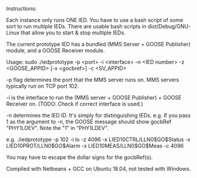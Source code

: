 Instructions:

Each instance only runs ONE IED. You have to use a bash script of some sort to run multiple IEDs.
There are usable bash scripts in dist/Debug/GNU-Linux that allow you to start & stop multiple IEDs.

The current prototype IED has a bundled (MMS Server + GOOSE Publisher) module, and a GOOSE Receiver module.

Usage:
sudo ./iedprototype -p \<port\> -i \<interface\> -n \<IED number\> -z \<GOOSE_APPID\> \[-x \<gocbref\>\] -c \<SV_APPID\> 

-p flag determines the port that the MMS server runs on.
MMS servers typically run on TCP port 102.

-i is the interface to run the (MMS server + GOOSE Publisher) + GOOSE Receiver on. 
(TODO: Check if correct interface is used.)

-n determines the IED ID. It's simply for distinguishing IEDs.
e.g. If you pass 1 as the argument to -n, the GOOSE message should show gocbRef "PHY1LDEV".
Note the "1" in "PHY1LDEV".

e.g. ./iedprototype -p 102 -i lo -z 4096 -x LIED10CTRL/LLN0\$GO\$Status -x LIED10PROT/LLN0\$GO\$Alarm -x LIED10MEAS/LLN0\$GO\$Meas -c 4096 

You may have to escape the dollar signs for the gocbRef(s).

Compiled with Netbeans + GCC on Ubuntu 18.04, not tested with Windows.
